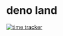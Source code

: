 # deno land

[![time tracker](https://wakatime.com/badge/github/dl90/deno.svg)](https://wakatime.com/badge/github/dl90/deno)
